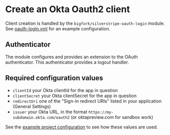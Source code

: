 # Create an Okta Oauth2 client

Client creation is handled by the `bigfork/silverstripe-oauth-login` module. See [oauth-login.yml](../../_config/oauth-login.yml) for an example configuration.

## Authenticator

The module configures and provides an extension to the OAuth authenticator. This authenticator provides a logout handler.

## Required configuration values

+ `clientId` your Okta clientId for the app in question
+ `clientSecret` your Okta clientSecret for the app in question
+ `redirectUri` one of the "Sign-in redirect URIs" listed in your application (General Settings)
+ `issuer` your Okta URL, in the format `https://my-subdomain.okta.com/oauth2` (or oktapreview.com for sandbox work)

See the [example project configuration](./004_example_project_configuration.md) to see how these values are used.
